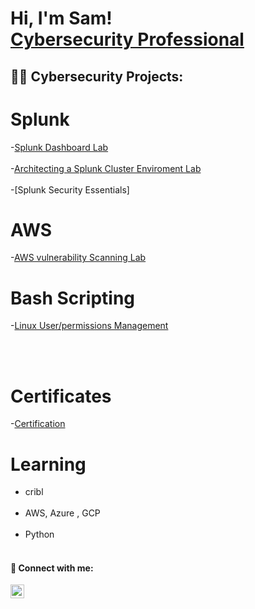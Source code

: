 <h1>Hi, I'm Sam! <br/><a href="https://github.com/youngsb24"></a> <a href="https://www.linkedin.com/in/sambide/">Cybersecurity Professional</a> 

<h2>👨‍💻 Cybersecurity Projects:</h2>

# Splunk
 
-[Splunk Dashboard Lab](https://github.com/Youngsb24/Splunk_Dashboard)
<br></br>
-[Architecting a Splunk Cluster Enviroment Lab](https://github.com/Youngsb24/Architect-a-Splunk-Cluster-Enviroment)
<br></br>
-[Splunk Security Essentials]

# AWS 
-[AWS vulnerability Scanning Lab](https://github.com/Youngsb24/AWSInspectorLab)

# Bash Scripting 

-[Linux User/permissions Management](https://github.com/Youngsb24/Linux-Bash-Scripting)

<br></br>
# Certificates 
-[Certification](https://github.com/Youngsb24/Certificates)



 
# Learning

 - cribl
 <br></br>
 - AWS, Azure , GCP
 <br></br>
 - Python 
 <br></br>

 

  

<h4> 🤳 Connect with me:</h4>

[<img align="left" alt="Sambide | LinkedIn" width="22px" src="https://cdn.jsdelivr.net/npm/simple-icons@v3/icons/linkedin.svg" />][linkedin]


[linkedin]: https://linkedin.com/in/sambide


 <!--
  
Here are some ideas to get you started:

- 🔭 I’m currently working on splunk certified power and core user certificate
- 🌱 I’m currently learning python
- 👯 I’m looking to collaborate on ...
- 🤔 I’m looking for help with ...
-->
